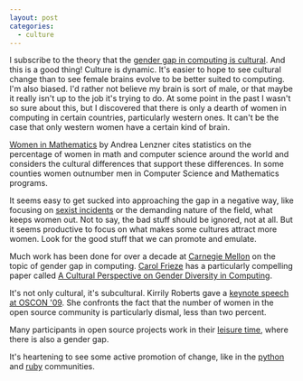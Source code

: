 ```yaml
---
layout: post
categories:
  - culture
---
```


I subscribe to the theory that the 
[gender gap in computing is cultural][1].  And this is a good thing! Culture is dynamic. It's easier to hope to see cultural change than to see female brains evolve to be better suited to computing.  I'm also biased.  I'd rather not believe my brain is sort of male, or that maybe it really isn't up to the job it's trying to do.   At some point in the past I wasn't so sure about this, but I discovered that there is only a dearth of women in computing in certain countries, particularly western ones.  It can't be the case that only western women have a certain kind of brain.

[1]: http://www.amazon.com/Pink-Brain-Blue-Differences-Troublesome/dp/0618393110

[Women in Mathematics][2] by Andrea Lenzner cites statistics on the percentage of women in math and computer science around the world and considers the cultural differences that support these differences. In some counties women outnumber men in Computer Science and Mathematics programs.

[2]: http://books.google.com/books?id=n4fAYzBcYEwC&amp;printsec=frontcover&amp;source=gbs_v2_summary_r&amp;cad=0#v=onepage&amp;q=&amp;f=false


It seems easy to get sucked into approaching the gap in a negative way, like focusing on [sexist incidents][3] or the demanding nature of the field, what keeps women out.  Not to say, the bad stuff should be ignored, not at all.  But it seems productive to focus on what makes some cultures attract more women.  Look for the good stuff that we can promote and emulate.   

[3]: http://geekfeminism.wikia.com/wiki/Timeline_of_incidents

Much work has been done for over a decade at [Carnegie Mellon][4] on the topic of gender gap in computing.  [Carol Frieze][5] has a particularly compelling paper called [A Cultural Perspective on Gender Diversity in Computing][10].

[4]: http://www.cs.cmu.edu/afs/cs/project/gendergap/www/index.html
[5]: http://www.cs.cmu.edu/~cfrieze
[10]: http://www.cs.cmu.edu/%7Ecfrieze/CrossingCultures.pdf

It's not only cultural, it's subcultural. Kirrily Roberts gave a 
[keynote speech at OSCON '09][6].  She confronts the fact that the number of women in the open source community is particularly dismal, less than two percent.

[6]: http://infotrope.net/blog/2009/07/25/standing-out-in-the-crowd-my-oscon-keynote/

Many participants in open source projects work in their [leisure time][7], where there is also a gender gap.

[7]: http://contexts.org/socimages/2009/07/30/the-gender-gap-in-leisure-time/

It's heartening to see some active promotion of change, like in the [python][8] and [ruby][9] communities.

[8]: http://mail.python.org/mailman/listinfo/diversity
[9]: http://railsbridge.org/

